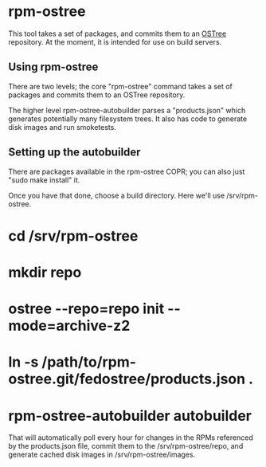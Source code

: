 rpm-ostree
==========

This tool takes a set of packages, and commits them to an
[OSTree](https://wiki.gnome.org/Projects/OSTree) repository.  At the
moment, it is intended for use on build servers.

Using rpm-ostree
----------------

There are two levels; the core "rpm-ostree" command takes a set of
packages and commits them to an OSTree repository.

The higher level rpm-ostree-autobuilder parses a "products.json" which
generates potentially many filesystem trees.  It also has code to
generate disk images and run smoketests.


Setting up the autobuilder
--------------------------

There are packages available in the rpm-ostree COPR; you can also
just "sudo make install" it.

Once you have that done, choose a build directory.  Here we'll use
/srv/rpm-ostree.

 # cd /srv/rpm-ostree
 # mkdir repo
 # ostree --repo=repo init --mode=archive-z2
 # ln -s /path/to/rpm-ostree.git/fedostree/products.json .
 # rpm-ostree-autobuilder autobuilder

That will automatically poll every hour for changes in the RPMs
referenced by the products.json file, commit them to the
/srv/rpm-ostree/repo, and generate cached disk images in
/srv/rpm-ostree/images.

